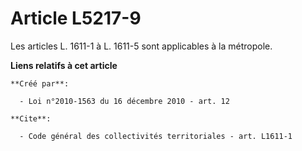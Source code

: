 # Article L5217-9

Les articles L. 1611-1 à L. 1611-5 sont applicables à la métropole.

**Liens relatifs à cet article**

	**Créé par**:

	  - Loi n°2010-1563 du 16 décembre 2010 - art. 12

	**Cite**:

	  - Code général des collectivités territoriales - art. L1611-1
